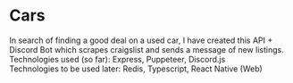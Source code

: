 # Cars

In search of finding a good deal on a used car, I have created this API + Discord Bot which scrapes craigslist and sends a message of new listings.  
Technologies used (so far): Express, Puppeteer, Discord.js  
Technologies to be used later: Redis, Typescript, React Native (Web)
